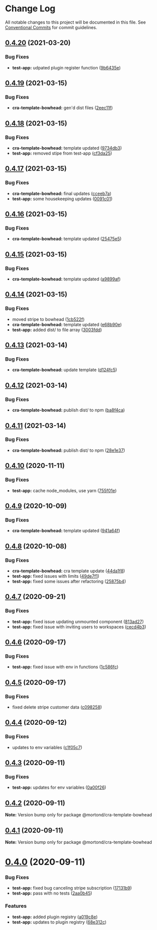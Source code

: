 # Change Log

All notable changes to this project will be documented in this file.
See [Conventional Commits](https://conventionalcommits.org) for commit guidelines.

## [0.4.20](https://github.com/daithimorton/bowhead/compare/@mortond/cra-template-bowhead@0.4.19...@mortond/cra-template-bowhead@0.4.20) (2021-03-20)


### Bug Fixes

* **test-app:** udpated plugin register function ([9b6435e](https://github.com/daithimorton/bowhead/commit/9b6435e87f620d27215da48e0793efdfb82e39c3))





## [0.4.19](https://github.com/daithimorton/bowhead/compare/@mortond/cra-template-bowhead@0.4.18...@mortond/cra-template-bowhead@0.4.19) (2021-03-15)


### Bug Fixes

* **cra-template-bowhead:** gen'd dist files ([2eec11f](https://github.com/daithimorton/bowhead/commit/2eec11ff66e5e1eb1ec88f1dc6c2c227a457cb30))





## [0.4.18](https://github.com/daithimorton/bowhead/compare/@mortond/cra-template-bowhead@0.4.17...@mortond/cra-template-bowhead@0.4.18) (2021-03-15)


### Bug Fixes

* **cra-template-bowhead:** template updated ([9734db3](https://github.com/daithimorton/bowhead/commit/9734db38e6784daad53bea7424eca57d631091db))
* **test-app:** removed stipe from test-app ([cf3da25](https://github.com/daithimorton/bowhead/commit/cf3da2586c4c22acf9b2f19519d8f3d7f2db05bf))





## [0.4.17](https://github.com/daithimorton/bowhead/compare/@mortond/cra-template-bowhead@0.4.16...@mortond/cra-template-bowhead@0.4.17) (2021-03-15)


### Bug Fixes

* **cra-template-bowhead:** final updates ([cceeb7a](https://github.com/daithimorton/bowhead/commit/cceeb7af6f14503a7ee46da2a0b803cfc36e900b))
* **test-app:** some housekeeping updates ([0091c01](https://github.com/daithimorton/bowhead/commit/0091c01afd68fb7555335f66811be7f723fc3cb1))





## [0.4.16](https://github.com/daithimorton/bowhead/compare/@mortond/cra-template-bowhead@0.4.15...@mortond/cra-template-bowhead@0.4.16) (2021-03-15)


### Bug Fixes

* **cra-template-bowhead:** template updated ([25475e5](https://github.com/daithimorton/bowhead/commit/25475e594d24492fa3edf49e9c60ddf72ce062d3))





## [0.4.15](https://github.com/daithimorton/bowhead/compare/@mortond/cra-template-bowhead@0.4.14...@mortond/cra-template-bowhead@0.4.15) (2021-03-15)


### Bug Fixes

* **cra-template-bowhead:** template updated ([a9899af](https://github.com/daithimorton/bowhead/commit/a9899af48a24504da45a553c5ed240c0c8eaf332))





## [0.4.14](https://github.com/daithimorton/bowhead/compare/@mortond/cra-template-bowhead@0.4.13...@mortond/cra-template-bowhead@0.4.14) (2021-03-15)


### Bug Fixes

* moved stripe to bowhead ([1cb522f](https://github.com/daithimorton/bowhead/commit/1cb522fc9757207ef7d65ee5ee24d9e36add1d2c))
* **cra-template-bowhead:** template updated ([e68b90e](https://github.com/daithimorton/bowhead/commit/e68b90eb080d57edeb2422170ab5d86722c9c2cf))
* **test-app:** added dist/ to file array ([3003fdd](https://github.com/daithimorton/bowhead/commit/3003fdd5cec69e08e0036564915657101194871c))





## [0.4.13](https://github.com/daithimorton/bowhead/compare/@mortond/cra-template-bowhead@0.4.12...@mortond/cra-template-bowhead@0.4.13) (2021-03-14)


### Bug Fixes

* **cra-template-bowhead:** update template ([d124fc5](https://github.com/daithimorton/bowhead/commit/d124fc5353f381d32fdf9235a8105d5a9b154653))





## [0.4.12](https://github.com/daithimorton/bowhead/compare/@mortond/cra-template-bowhead@0.4.11...@mortond/cra-template-bowhead@0.4.12) (2021-03-14)


### Bug Fixes

* **cra-template-bowhead:** publish dist/ to npm ([ba8f4ca](https://github.com/daithimorton/bowhead/commit/ba8f4ca4afcea1b367f54a4d03dfbfb31abecadd))





## [0.4.11](https://github.com/daithimorton/bowhead/compare/@mortond/cra-template-bowhead@0.4.10...@mortond/cra-template-bowhead@0.4.11) (2021-03-14)


### Bug Fixes

* **cra-template-bowhead:** publish dist/ to npm ([28e1e37](https://github.com/daithimorton/bowhead/commit/28e1e374c4d8c10d1b15c082695ea331b04b25ba))





## [0.4.10](https://github.com/daithimorton/bowhead/compare/@mortond/cra-template-bowhead@0.4.9...@mortond/cra-template-bowhead@0.4.10) (2020-11-11)


### Bug Fixes

* **test-app:** cache node_modules, use yarn ([755f01e](https://github.com/daithimorton/bowhead/commit/755f01e1dab37a3e948e56e142a8e9e150e4e6ea))





## [0.4.9](https://github.com/daithimorton/bowhead/compare/@mortond/cra-template-bowhead@0.4.8...@mortond/cra-template-bowhead@0.4.9) (2020-10-09)


### Bug Fixes

* **cra-template-bowhead:** template updated ([941a64f](https://github.com/daithimorton/bowhead/commit/941a64f49999baed0db56556476a188b43ccb599))





## [0.4.8](https://github.com/daithimorton/bowhead/compare/@mortond/cra-template-bowhead@0.4.7...@mortond/cra-template-bowhead@0.4.8) (2020-10-08)


### Bug Fixes

* **cra-template-bowhead:** cra template update ([44da1f8](https://github.com/daithimorton/bowhead/commit/44da1f8f6fd1a679503df632520b3a4f935df686))
* **test-app:** fixed issues with limits ([49de7f1](https://github.com/daithimorton/bowhead/commit/49de7f1b078a24358582139e177c4f80a020f775))
* **test-app:** fixed some issues after refactoring ([25875b4](https://github.com/daithimorton/bowhead/commit/25875b48bd310fd08c98ba31fe1eead067ecddf4))





## [0.4.7](https://github.com/daithimorton/bowhead/compare/@mortond/cra-template-bowhead@0.4.6...@mortond/cra-template-bowhead@0.4.7) (2020-09-21)


### Bug Fixes

* **test-app:** fixed issue updating unmounted component ([813ad27](https://github.com/daithimorton/bowhead/commit/813ad27614d66345ba34a4fe95d862da84d3cde5))
* **test-app:** fixed issue with inviting users to workspaces ([cecd4b3](https://github.com/daithimorton/bowhead/commit/cecd4b3f6e805f7f5e811b78cff4d8c0afe8e27f))





## [0.4.6](https://github.com/daithimorton/bowhead/compare/@mortond/cra-template-bowhead@0.4.5...@mortond/cra-template-bowhead@0.4.6) (2020-09-17)


### Bug Fixes

* **test-app:** fixed issue with env in functions ([1c586fc](https://github.com/daithimorton/bowhead/commit/1c586fcf75c27e9d5075edbd56d0f48d104e4dc2))





## [0.4.5](https://github.com/daithimorton/bowhead/compare/@mortond/cra-template-bowhead@0.4.4...@mortond/cra-template-bowhead@0.4.5) (2020-09-17)


### Bug Fixes

* fixed delete stripe customer data ([c098258](https://github.com/daithimorton/bowhead/commit/c0982583ee4856b26b49e90419fcb1f1cf3c3d13))





## [0.4.4](https://github.com/daithimorton/bowhead/compare/@mortond/cra-template-bowhead@0.4.3...@mortond/cra-template-bowhead@0.4.4) (2020-09-12)


### Bug Fixes

* updates to env variables ([c1f05c7](https://github.com/daithimorton/bowhead/commit/c1f05c71550e19d707263711bfee0785921feb8a))





## [0.4.3](https://github.com/daithimorton/bowhead/compare/@mortond/cra-template-bowhead@0.4.2...@mortond/cra-template-bowhead@0.4.3) (2020-09-11)


### Bug Fixes

* **test-app:** updates for env variables ([0a00f26](https://github.com/daithimorton/bowhead/commit/0a00f261d84eea14467a5e652048b43c7f78f380))





## [0.4.2](https://github.com/daithimorton/bowhead/compare/@mortond/cra-template-bowhead@0.4.1...@mortond/cra-template-bowhead@0.4.2) (2020-09-11)

**Note:** Version bump only for package @mortond/cra-template-bowhead





## [0.4.1](https://github.com/daithimorton/bowhead/compare/@mortond/cra-template-bowhead@0.4.0...@mortond/cra-template-bowhead@0.4.1) (2020-09-11)

**Note:** Version bump only for package @mortond/cra-template-bowhead





# [0.4.0](https://github.com/daithimorton/bowhead/compare/@mortond/cra-template-bowhead@0.3.7...@mortond/cra-template-bowhead@0.4.0) (2020-09-11)


### Bug Fixes

* **test-app:** fixed bug canceling stripe subscription ([17131b9](https://github.com/daithimorton/bowhead/commit/17131b921dc9aa56682d1457dfebf8617c81fd7b))
* **test-app:** pass with no tests ([2aa0b45](https://github.com/daithimorton/bowhead/commit/2aa0b45c143b629176efcfb31a3bd7041214a84f))


### Features

* **test-app:** added plugin registry ([a019c8e](https://github.com/daithimorton/bowhead/commit/a019c8e3fd57a4ce7dee0dd977cea04e3c03db93))
* **test-app:** updates to plugin registry ([68e312c](https://github.com/daithimorton/bowhead/commit/68e312cb42304f2e229dd8c309d1be3afc602a6f))
